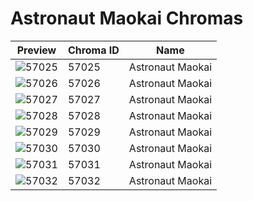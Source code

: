 # Astronaut Maokai Chromas



| Preview | Chroma ID | Name |
|---------|-----------|------|
| ![57025](https://raw.communitydragon.org/latest/plugins/rcp-be-lol-game-data/global/default/v1/champion-chroma-images/57/57025.png) | 57025 | Astronaut Maokai |
| ![57026](https://raw.communitydragon.org/latest/plugins/rcp-be-lol-game-data/global/default/v1/champion-chroma-images/57/57026.png) | 57026 | Astronaut Maokai |
| ![57027](https://raw.communitydragon.org/latest/plugins/rcp-be-lol-game-data/global/default/v1/champion-chroma-images/57/57027.png) | 57027 | Astronaut Maokai |
| ![57028](https://raw.communitydragon.org/latest/plugins/rcp-be-lol-game-data/global/default/v1/champion-chroma-images/57/57028.png) | 57028 | Astronaut Maokai |
| ![57029](https://raw.communitydragon.org/latest/plugins/rcp-be-lol-game-data/global/default/v1/champion-chroma-images/57/57029.png) | 57029 | Astronaut Maokai |
| ![57030](https://raw.communitydragon.org/latest/plugins/rcp-be-lol-game-data/global/default/v1/champion-chroma-images/57/57030.png) | 57030 | Astronaut Maokai |
| ![57031](https://raw.communitydragon.org/latest/plugins/rcp-be-lol-game-data/global/default/v1/champion-chroma-images/57/57031.png) | 57031 | Astronaut Maokai |
| ![57032](https://raw.communitydragon.org/latest/plugins/rcp-be-lol-game-data/global/default/v1/champion-chroma-images/57/57032.png) | 57032 | Astronaut Maokai |